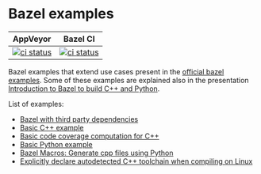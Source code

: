 # Bazel examples

| AppVeyor | Bazel CI |
| :------: | :------: |
| [![ci status](https://ci.appveyor.com/api/projects/status/7mr1q92rev7h02ca/branch/master?svg=true)](https://ci.appveyor.com/project/limdor/bazel-examples/branch/master) | [![ci status](https://badge.buildkite.com/3787c2c8d9e240573e30b06b5bfa5bd071110fd5fde45a8dd4.svg)](https://buildkite.com/bazel/limdor-bazel-examples) |

Bazel examples that extend use cases present in the [official bazel examples](https://github.com/bazelbuild/bazel/tree/master/examples).
Some of these examples are explained also in the presentation [Introduction to Bazel to build C++ and Python](https://www.youtube.com/watch?v=vEQQ9QOVpdU).

List of examples:

* [Bazel with third party dependencies](./third_party_dependencies/)
* [Basic C++ example](./cpp/)
* [Basic code coverage computation for C++](./cpp_coverage/)
* [Basic Python example](./python/)
* [Bazel Macros: Generate cpp files using Python](./cpp_and_python/)
* [Explicitly declare autodetected C++ toolchain when compiling on Linux](./linux_toolchain/)
